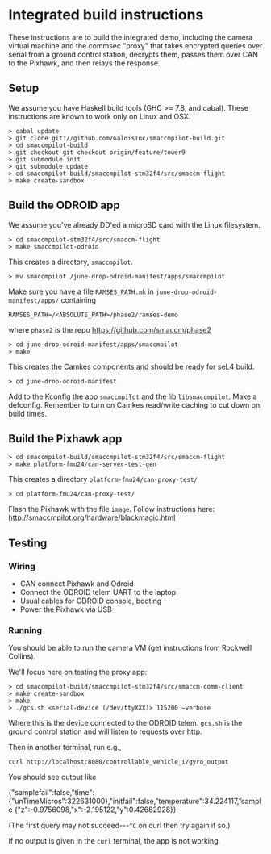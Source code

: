 # Integrated build instructions

These instructions are to build the integrated demo, including the camera
virtual machine and the commsec "proxy" that takes encrypted queries over serial
from a ground control station, decrypts them, passes them over CAN to the
Pixhawk, and then relays the response.

## Setup

We assume you have Haskell build tools (GHC >= 7.8, and cabal). These
instructions are known to work only on Linux and OSX.

```
> cabal update
> git clone git://github.com/GaloisInc/smaccmpilot-build.git
> cd smaccmpilot-build
> git checkout git checkout origin/feature/tower9
> git submodule init
> git submodule update
> cd smaccmpilot-build/smaccmpilot-stm32f4/src/smaccm-flight
> make create-sandbox
```

## Build the ODROID app

We assume you've already DD'ed a microSD card with the Linux filesystem.

```
> cd smaccmpilot-stm32f4/src/smaccm-flight
> make smaccmpilot-odroid
```

This creates a directory, `smaccmpilot`.

```
> mv smaccmpilot /june-drop-odroid-manifest/apps/smaccmpilot
```

Make sure you have a file `RAMSES_PATH.mk` in
`june-drop-odroid-manifest/apps/` containing

```
RAMSES_PATH=/<ABSOLUTE_PATH>/phase2/ramses-demo
```

where `phase2` is the repo https://github.com/smaccm/phase2

```
> cd june-drop-odroid-manifest/apps/smaccmpilot
> make
```
This creates the Camkes components and should be ready for seL4 build.

```
> cd june-drop-odroid-manifest
```

Add to the Kconfig the app `smaccmpilot` and the lib `libsmaccmpilot`. Make a
defconfig. Remember to turn on Camkes read/write caching to cut down on build
times.


## Build the Pixhawk app

```
> cd smaccmpilot-build/smaccmpilot-stm32f4/src/smaccm-flight
> make platform-fmu24/can-server-test-gen
```

This creates a directory `platform-fmu24/can-proxy-test/`

```
> cd platform-fmu24/can-proxy-test/
```

Flash the Pixhawk with the file `image`. Follow instructions here:
http://smaccmpilot.org/hardware/blackmagic.html

## Testing

### Wiring

 * CAN connect Pixhawk and Odroid
 * Connect the ODROID telem UART to the laptop
 * Usual cables for ODROID console, booting
 * Power the Pixhawk via USB

### Running

You should be able to run the camera VM (get instructions from Rockwell
Collins).

We'll focus here on testing the proxy app:

```
> cd smaccmpilot-build/smaccmpilot-stm32f4/src/smaccm-comm-client
> make create-sandbox
> make
> ./gcs.sh <serial-device (/dev/ttyXXX)> 115200 —verbose
```

Where this is the device connected to the ODROID telem. `gcs.sh` is the ground
control station and will listen to requests over http.

Then in another terminal, run e.g.,

```
curl http://localhost:8080/controllable_vehicle_i/gyro_output
```

You should see output like

{"samplefail":false,"time":{"unTimeMicros":322631000},"initfail":false,"temperature":34.224117,”sample
{"z":-0.9756098,"x":-2.195122,"y":0.42682928}}

(The first query may not succeed---`^C` on curl then try again if so.)

If no output is given in the `curl` terminal, the app is not working.
